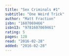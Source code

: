 ```yaml
---
title: "Sex Criminals #1"
subtitle: "One Weird Trick"
author: "Matt Fraction"
isbn: "1607069466"
isbn13: "9781607069461"
rating: 5
pages: 128
read: "2016-02-28"
added: "2016-02-28"
---
```


